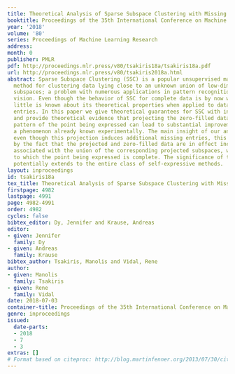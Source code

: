 ```yaml
---
title: Theoretical Analysis of Sparse Subspace Clustering with Missing Entries
booktitle: Proceedings of the 35th International Conference on Machine Learning
year: '2018'
volume: '80'
series: Proceedings of Machine Learning Research
address: 
month: 0
publisher: PMLR
pdf: http://proceedings.mlr.press/v80/tsakiris18a/tsakiris18a.pdf
url: http://proceedings.mlr.press/v80/tsakiris2018a.html
abstract: Sparse Subspace Clustering (SSC) is a popular unsupervised machine learning
  method for clustering data lying close to an unknown union of low-dimensional linear
  subspaces; a problem with numerous applications in pattern recognition and computer
  vision. Even though the behavior of SSC for complete data is by now well-understood,
  little is known about its theoretical properties when applied to data with missing
  entries. In this paper we give theoretical guarantees for SSC with incomplete data,
  and provide theoretical evidence that projecting the zero-filled data onto the observation
  pattern of the point being expressed can lead to substantial improvement in performance;
  a phenomenon already known experimentally. The main insight of our analysis is that
  even though this projection induces additional missing entries, this is counterbalanced
  by the fact that the projected and zero-filled data are in effect incomplete points
  associated with the union of the corresponding projected subspaces, with respect
  to which the point being expressed is complete. The significance of this phenomenon
  potentially extends to the entire class of self-expressive methods.
layout: inproceedings
id: tsakiris18a
tex_title: Theoretical Analysis of Sparse Subspace Clustering with Missing Entries
firstpage: 4982
lastpage: 4991
page: 4982-4991
order: 4982
cycles: false
bibtex_editor: Dy, Jennifer and Krause, Andreas
editor:
- given: Jennifer
  family: Dy
- given: Andreas
  family: Krause
bibtex_author: Tsakiris, Manolis and Vidal, Rene
author:
- given: Manolis
  family: Tsakiris
- given: Rene
  family: Vidal
date: 2018-07-03
container-title: Proceedings of the 35th International Conference on Machine Learning
genre: inproceedings
issued:
  date-parts:
  - 2018
  - 7
  - 3
extras: []
# Format based on citeproc: http://blog.martinfenner.org/2013/07/30/citeproc-yaml-for-bibliographies/
---
```

